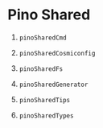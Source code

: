# Pino Shared

1. `pinoSharedCmd`

2. `pinoSharedCosmiconfig`

3. `pinoSharedFs`

4. `pinoSharedGenerator`

5. `pinoSharedTips`

6. `pinoSharedTypes`
